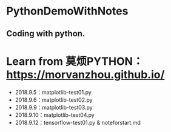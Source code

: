 # PythonDemoWithNotes
## Coding with python.
# Learn from 莫烦PYTHON：https://morvanzhou.github.io/
- 2018.9.5：matplotlib-test01.py
- 2018.9.6：matplotlib-test02.py
- 2018.9.9：matplotlib-test03.py
- 2018.9.10：matplotlib-test04.py
- 2018.9.12：tensorflow-test01.py & noteforstart.md
